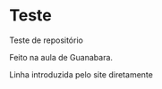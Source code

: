 # Teste

Teste de repositório

Feito na aula de Guanabara.

Linha introduzida pelo site diretamente
